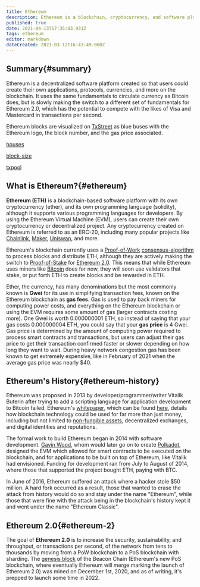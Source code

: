 ```yaml
---
title: Ethereum
description: Ethereum is a blockchain, cryptocurrency, and software platform where smart contracts and Dapps are built and used.
published: true
date: 2021-04-13T17:35:03.931Z
tags: ethereum
editor: markdown
dateCreated: 2021-03-12T16:43:49.060Z
---
```


## Summary{#summary}

Ethereum is a decentralized software platform created so that users could create their own applications, protocols, currencies, and more on the blockchain. It uses the same fundamentals to circulate currency as Bitcoin does, but is slowly making the switch to a different set of fundamentals for Ethereum 2.0, which has the potential to compete with the likes of Visa and Mastercard in transactions per second.

Ethereum blocks are visualized on [TxStreet](https://www.txstreet.com) as blue buses with the Ethereum logo, the block number, and the gas price associated.

[houses](/en/ethereum/houses)

[block-size](/en/ethereum/block-size)

[txpool](/en/ethereum/txpool)

## What is Ethereum?{#ethereum}

**Ethereum (ETH)** is a blockchain-based software platform with its own cryptocurrency (ether), and its own programming language (solidity), although it supports various programming languages for developers. By using the Ethereum Virtual Machine (EVM), users can create their own cryptocurrency or decentralized project. Any cryptocurrency created on Ethereum is referred to as an ERC-20, including many popular projects like [Chainlink](https://chain.link/), [Maker](https://makerdao.com/en/), [Uniswap](https://uniswap.org/), and more.

Ethereum's blockchain currently uses a [Proof-of-Work](/en/blockchain/consensus-algorithms) [consensus-algorithm](/en/blockchain/consensus-algorithms) to process blocks and distribute ETH, although they are actively making the switch to [Proof-of-Stake](#proof-of-stake) for [Ethereum 2.0](#ethereum-2). This means that while Ethereum uses miners like [Bitcoin](#bitcoin) does for now, they will soon use validators that stake, or put forth ETH to create blocks and be rewarded in ETH.

Ether, the currency, has many denominations but the most commonly known is **Gwei** for its use in simplifying transaction fees, known on the Ethereum blockchain as **gas fees**. Gas is used to pay back miners for computing power costs, and everything on the Ethereum blockchain or using the EVM requires some amount of gas (larger contracts costing more). One Gwei is worth 0.000000001 ETH, so instead of saying that your gas costs 0.000000004 ETH, you could say that your **gas price** is 4 Gwei. Gas price is determined by the amount of computing power required to process smart contracts and transactions, but users can adjust their gas price to get their transaction confirmed faster or slower depending on how long they want to wait. During heavy network congestion gas has been known to get extremely expensive, like in February of 2021 when the average gas price was nearly $40.

## Ethereum's History{#ethereum-history}

Ethereum was proposed in 2013 by developer/programmer/writer Vitalik Buterin after trying to add a scripting language for application development to Bitcoin failed. Ethereum's [whitepaper](#whitepaper), which can be found [here](https://docs.google.com/viewerng/viewer?url=http://cryptoverze.com/wp-content/uploads/2018/11/Ethereum-ETH-whitepaper.pdf&hl=en), details how blockchain technology could be used for far more than just money, including but not limited to [non-fungible assets](#nfts), decentralized exchanges, and digital identities and reputations.

The formal work to build Ethereum began in 2014 with software development. [Gavin Wood](https://en.wikipedia.org/wiki/Gavin_Wood), whom would later go on to create [Polkadot](https://polkadot.network/), designed the EVM which allowed for smart contracts to be executed on the blockchain, and for applications to be built on top of Ethereum, like Vitalik had envisioned. Funding for development ran from July to August of 2014, where those that supported the project bought ETH, paying with BTC.

In June of 2016, Ethereum suffered an attack where a hacker stole $50 million. A hard fork occurred as a result, those that wanted to erase the attack from history would do so and stay under the name "Ethereum", while those that were fine with the attack being in the blockchain's history kept it and went under the name "Ethereum Classic".

## Ethereum 2.0{#ethereum-2}

The goal of **Ethereum 2.0** is to increase the security, sustainability, and throughput, or transactions per second, of the network from tens to thousands by moving from a PoW blockchain to a PoS blockchain with sharding. The [genesis block](#genesis-block) of the Beacon Chain (Ethereum's new PoS blockchain, where eventually Ethereum will merge marking the launch of Ethereum 2.0) was mined on December 1st, 2020, and as of writing, it's prepped to launch some time in 2022. 
